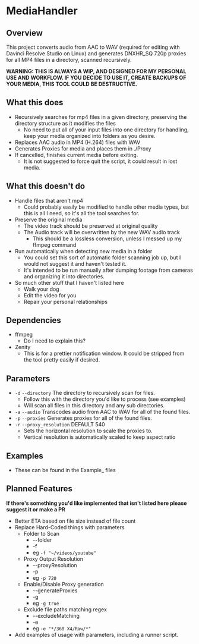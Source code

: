 # MediaHandler
## Overview
This project converts audio from AAC to WAV (required for editing with Davinci Resolve Studio on Linux) and generates DNXHR_SQ 720p proxies for all MP4 files in a directory, scanned recursively.

**WARNING: THIS IS ALWAYS A WIP, AND DESIGNED FOR MY PERSONAL USE AND WORKFLOW. IF YOU DECIDE TO USE IT, CREATE BACKUPS OF YOUR MEDIA, THIS TOOL COULD BE DESTRUCTIVE.**

## What this does
* Recursively searches for mp4 files in a given directory, preserving the directory structure as it modifies the files
    * No need to put all of your input files into one directory for handling, keep your media organized into folders as you desire.
* Replaces AAC audio in MP4 (H.264) files with WAV
* Generates Proxies for media and places them in ./Proxy
* If cancelled, finishes current media before exiting.
    * It is not suggested to force quit the script, it could result in lost media.

## What this doesn't do
* Handle files that aren't mp4
   * Could probably easily be modified to handle other media types, but this is all I need, so it's all the tool searches for.
* Preserve the original media
   * The video track should be preserved at original quality
   * The Audio track will be overwritten by the new WAV audio track
      * This should be a lossless conversion, unless I messed up my ffmpeg command
* Run automatically when detecting new media in a folder
   * You could set this sort of automatic folder scanning job up, but I would not suggest it and haven't tested it.
   * It's intended to be run manually after dumping footage from cameras and organizing it into directories.
* So much other stuff that I haven't listed here
   * Walk your dog
   * Edit the video for you
   * Repair your personal relationships

## Dependencies
* ffmpeg
   * Do I need to explain this?
* Zenity
    * This is for a prettier notification window. It could be stripped from the tool pretty easily if desired.

## Parameters
* `-d` `--directory` The directory to recursively scan for files.
    * Follow this with the directory you'd like to process (see examples)
    * Will scan all files in this directory and any sub directories.
* `-a` `--audio` Transcodes audio from AAC to WAV for all of the found files.
* `-p` `--proxies` Generates proxies for all of the found files.
* `-r` `--proxy_resolution` DEFAULT 540
    * Sets the horizontal resolution to scale the proxies to.
    * Vertical resolution is automatically scaled to keep aspect ratio

## Examples
* These can be found in the Example_ files

## Planned Features
**If there's something you'd like implemented that isn't listed here please suggest it or make a PR**
* Better ETA based on file size instead of file count
* Replace Hard-Coded things with parameters
   * Folder to Scan
      * --folder
      * -f
      * eg `-f "~/videos/youtube"`
   * Proxy Output Resolution
      * --proxyResolution
      * -p
      * eg `-p 720`
   * Enable/Disable Proxy generation
      * --generateProxies
      * -g
      * eg `-g true`
   * Exclude file paths matching regex
      * --excludeMatching
      * -e
      * eg `-e "*/360 X4/Raw/*"`
* Add examples of usage with parameters, including a runner script.
